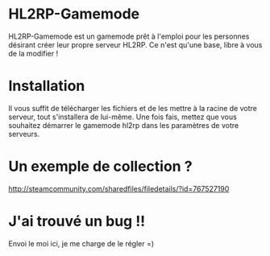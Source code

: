 # HL2RP-Gamemode

HL2RP-Gamemode est un gamemode prêt à l'emploi pour les personnes désirant créer leur propre serveur HL2RP. Ce n'est qu'une base, libre à vous de la modifier !

# Installation

Il vous suffit de télécharger les fichiers et de les mettre à la racine de votre serveur, tout s'installera de lui-même. Une fois fais, mettez que vous souhaitez démarrer le gamemode hl2rp dans les paramètres de votre serveurs.

# Un exemple de collection ?

http://steamcommunity.com/sharedfiles/filedetails/?id=767527190

# J'ai trouvé un bug !!

Envoi le moi ici, je me charge de le régler =)

